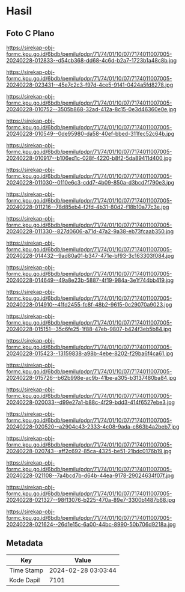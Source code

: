 # Hasil

## Foto C Plano

https://sirekap-obj-formc.kpu.go.id/6bdb/pemilu/pdpr/71/74/01/10/07/7174011007005-20240228-012833--d54cb368-dd68-4c6d-b2a7-1723b1a48c8b.jpg

https://sirekap-obj-formc.kpu.go.id/6bdb/pemilu/pdpr/71/74/01/10/07/7174011007005-20240228-023431--45e7c2c3-f97d-4ce5-9141-0424a5fd8278.jpg

https://sirekap-obj-formc.kpu.go.id/6bdb/pemilu/pdpr/71/74/01/10/07/7174011007005-20240228-010752--3505b868-32ad-412a-8c15-0e3d46360e0e.jpg

https://sirekap-obj-formc.kpu.go.id/6bdb/pemilu/pdpr/71/74/01/10/07/7174011007005-20240228-010549--0de95980-da58-40ef-bbed-311fec52c64b.jpg

https://sirekap-obj-formc.kpu.go.id/6bdb/pemilu/pdpr/71/74/01/10/07/7174011007005-20240228-010917--b106ed1c-028f-4220-b8f2-5da89411d400.jpg

https://sirekap-obj-formc.kpu.go.id/6bdb/pemilu/pdpr/71/74/01/10/07/7174011007005-20240228-011030--0110e6c3-cdd7-4b09-850a-d3bcd7f790e3.jpg

https://sirekap-obj-formc.kpu.go.id/6bdb/pemilu/pdpr/71/74/01/10/07/7174011007005-20240228-011216--78d85eb4-f2fd-4b31-80d2-f18b10a77c3e.jpg

https://sirekap-obj-formc.kpu.go.id/6bdb/pemilu/pdpr/71/74/01/10/07/7174011007005-20240228-011330--827d0606-a71d-47a2-9a38-eb73fcaab350.jpg

https://sirekap-obj-formc.kpu.go.id/6bdb/pemilu/pdpr/71/74/01/10/07/7174011007005-20240228-014432--9ad80a01-b347-471e-bf93-3c163303f084.jpg

https://sirekap-obj-formc.kpu.go.id/6bdb/pemilu/pdpr/71/74/01/10/07/7174011007005-20240228-014649--49a8e23b-5887-4f19-984a-3e1f744bb419.jpg

https://sirekap-obj-formc.kpu.go.id/6bdb/pemilu/pdpr/71/74/01/10/07/7174011007005-20240228-014910--41fd2455-fc8f-48b2-9615-0c29070a9023.jpg

https://sirekap-obj-formc.kpu.go.id/6bdb/pemilu/pdpr/71/74/01/10/07/7174011007005-20240228-015151--35c6fe25-1f88-47eb-9807-b424f3eb5b84.jpg

https://sirekap-obj-formc.kpu.go.id/6bdb/pemilu/pdpr/71/74/01/10/07/7174011007005-20240228-015423--13159838-a98b-4ebe-8202-f29ba6f4ca61.jpg

https://sirekap-obj-formc.kpu.go.id/6bdb/pemilu/pdpr/71/74/01/10/07/7174011007005-20240228-015726--b62b998e-ac9b-41be-a305-b3137480ba84.jpg

https://sirekap-obj-formc.kpu.go.id/6bdb/pemilu/pdpr/71/74/01/10/07/7174011007005-20240228-020033--d99e27a1-b88c-4f29-bdd3-414f6527ebe3.jpg

https://sirekap-obj-formc.kpu.go.id/6bdb/pemilu/pdpr/71/74/01/10/07/7174011007005-20240228-020520--a2904c43-2333-4c08-9ada-c863b4a2beb7.jpg

https://sirekap-obj-formc.kpu.go.id/6bdb/pemilu/pdpr/71/74/01/10/07/7174011007005-20240228-020743--aff2c692-85ca-4325-be51-21bdc0176b19.jpg

https://sirekap-obj-formc.kpu.go.id/6bdb/pemilu/pdpr/71/74/01/10/07/7174011007005-20240228-021108--7a4bcd7b-d64b-44ea-9178-29024634f07f.jpg

https://sirekap-obj-formc.kpu.go.id/6bdb/pemilu/pdpr/71/74/01/10/07/7174011007005-20240228-021327--98f13076-b225-470a-89e7-3300b1487b68.jpg

https://sirekap-obj-formc.kpu.go.id/6bdb/pemilu/pdpr/71/74/01/10/07/7174011007005-20240228-021624--26d1e15c-6a00-44bc-8990-50b706d9218a.jpg


## Metadata

| Key        | Value               |
| ---------- | ------------------- |
| Time Stamp | 2024-02-28 03:03:44 |
| Kode Dapil | 7101                |



